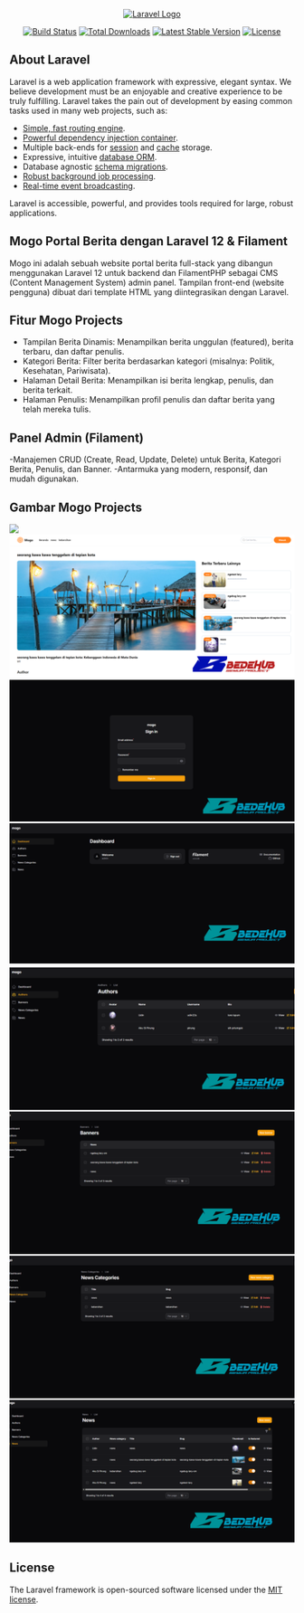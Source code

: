 <p align="center"><a href="https://laravel.com" target="_blank"><img src="https://raw.githubusercontent.com/laravel/art/master/logo-lockup/5%20SVG/2%20CMYK/1%20Full%20Color/laravel-logolockup-cmyk-red.svg" width="400" alt="Laravel Logo"></a></p>

<p align="center">
<a href="https://github.com/laravel/framework/actions"><img src="https://github.com/laravel/framework/workflows/tests/badge.svg" alt="Build Status"></a>
<a href="https://packagist.org/packages/laravel/framework"><img src="https://img.shields.io/packagist/dt/laravel/framework" alt="Total Downloads"></a>
<a href="https://packagist.org/packages/laravel/framework"><img src="https://img.shields.io/packagist/v/laravel/framework" alt="Latest Stable Version"></a>
<a href="https://packagist.org/packages/laravel/framework"><img src="https://img.shields.io/packagist/l/laravel/framework" alt="License"></a>
</p>

## About Laravel

Laravel is a web application framework with expressive, elegant syntax. We believe development must be an enjoyable and creative experience to be truly fulfilling. Laravel takes the pain out of development by easing common tasks used in many web projects, such as:

- [Simple, fast routing engine](https://laravel.com/docs/routing).
- [Powerful dependency injection container](https://laravel.com/docs/container).
- Multiple back-ends for [session](https://laravel.com/docs/session) and [cache](https://laravel.com/docs/cache) storage.
- Expressive, intuitive [database ORM](https://laravel.com/docs/eloquent).
- Database agnostic [schema migrations](https://laravel.com/docs/migrations).
- [Robust background job processing](https://laravel.com/docs/queues).
- [Real-time event broadcasting](https://laravel.com/docs/broadcasting).

Laravel is accessible, powerful, and provides tools required for large, robust applications.

## Mogo Portal Berita dengan Laravel 12 & Filament

Mogo ini adalah sebuah website portal berita full-stack yang dibangun menggunakan Laravel 12 untuk backend dan FilamentPHP sebagai CMS (Content Management System) admin panel. Tampilan front-end (website pengguna) dibuat dari template HTML yang diintegrasikan dengan Laravel.

## Fitur Mogo Projects
- Tampilan Berita Dinamis: Menampilkan berita unggulan (featured), berita terbaru, dan daftar penulis.
- Kategori Berita: Filter berita berdasarkan kategori (misalnya: Politik, Kesehatan, Pariwisata).
- Halaman Detail Berita: Menampilkan isi berita lengkap, penulis, dan berita terkait.
- Halaman Penulis: Menampilkan profil penulis dan daftar berita yang telah mereka tulis.

## Panel Admin (Filament)
-Manajemen CRUD (Create, Read, Update, Delete) untuk Berita, Kategori Berita, Penulis, dan Banner.
-Antarmuka yang modern, responsif, dan mudah digunakan.


## Gambar Mogo Projects
 <img src="./banner/1.png" lebar="300" />
 <img src="./banner/2.png" lebar="300" />
 <img src="./banner/3.png" lebar="300" />
 <img src="./banner/4.png" lebar="300" />
 <img src="./banner/5.png" lebar="300" />
 <img src="./banner/6.png" lebar="300" />
 <img src="./banner/7.png" lebar="300" />
 <img src="./banner/8.png" lebar="300" />


## License

The Laravel framework is open-sourced software licensed under the [MIT license](https://opensource.org/licenses/MIT).
